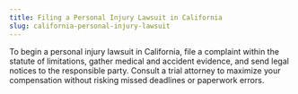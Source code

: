 ```yaml
---
title: Filing a Personal Injury Lawsuit in California
slug: california-personal-injury-lawsuit
---
```


To begin a personal injury lawsuit in California, file a complaint within the statute of limitations, gather medical and accident evidence, and send legal notices to the responsible party. Consult a trial attorney to maximize your compensation without risking missed deadlines or paperwork errors.